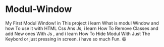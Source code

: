 # Modul-Window
My First Modul Window!
in This project i learn What is modul Window and how To use it with HTML Css Ans Js,
i learn How To Remove Classes and add New ones With Js ,
and i learn How To Hide Modul With Just The Keybord or just pressing in screen.
i have so much Fun. 😆
